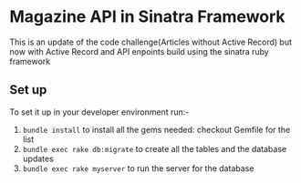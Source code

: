 # Magazine API in Sinatra Framework
This is an update of the code challenge(Articles without Active Record) but now with Active Record and API enpoints build using the sinatra ruby framework

## Set up
To set it up in your developer environment run:-
1. `bundle install` to install all the gems needed: checkout Gemfile for the list
2. `bundle exec rake db:migrate` to create all the tables and the database updates
3. `bundle exec rake myserver` to run the server for the database